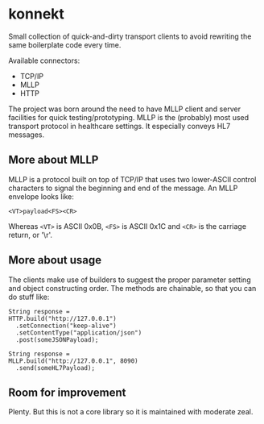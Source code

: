 # konnekt

Small collection of quick-and-dirty transport clients to avoid rewriting the same boilerplate code every time. 

Available connectors:
- TCP/IP
- MLLP
- HTTP

The project was born around the need to have MLLP client and server facilities for quick testing/prototyping.
MLLP is the (probably) most used transport protocol in healthcare settings. It especially conveys HL7 messages.

## More about MLLP

MLLP is a protocol built on top of TCP/IP that uses two lower-ASCII control characters to signal the beginning and end of the message. An MLLP envelope looks like:

```
<VT>payload<FS><CR>
```

Whereas `<VT>` is ASCII 0x0B, `<FS>` is ASCII 0x1C and `<CR>` is the carriage return, or '\r'.

## More about usage

The clients make use of builders to suggest the proper parameter setting and object constructing order. The methods are chainable, so that you can do stuff like:

```
String response =
HTTP.build("http://127.0.0.1")
  .setConnection("keep-alive")
  .setContentType("application/json")
  .post(someJSONPayload);
```

```
String response =
MLLP.build("http://127.0.0.1", 8090)
  .send(someHL7Payload);
```

## Room for improvement

Plenty. But this is not a core library so it is maintained with moderate zeal.


